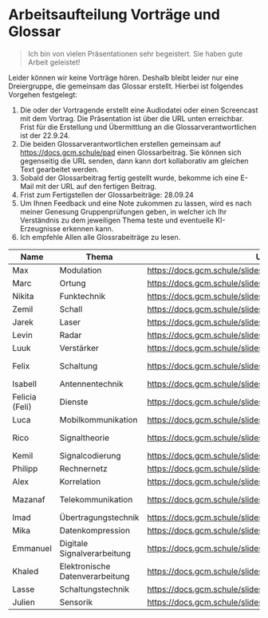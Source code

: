 Arbeitsaufteilung Vorträge und Glossar
========================================

> Ich bin von vielen Präsentationen sehr begeistert. Sie haben gute Arbeit geleistet!

Leider können wir keine Vorträge hören. Deshalb bleibt leider nur eine Dreiergruppe, die gemeinsam das Glossar erstellt. Hierbei ist folgendes Vorgehen festgelegt:

1. Die oder der Vortragende erstellt eine Audiodatei oder einen Screencast mit dem Vortrag. Die Präsentation ist über die URL unten erreichbar. Frist für die Erstellung und Übermittlung an die Glossarverantwortlichen ist der 22.9.24.
2. Die beiden Glossarverantwortlichen erstellen gemeinsam auf https://docs.gcm.schule/pad einen Glossarbeitrag. Sie können sich gegenseitig die URL senden, dann kann dort kollaborativ am gleichen Text gearbeitet werden.
3. Sobald der Glossarbeitrag fertig gestellt wurde, bekomme ich eine E-Mail mit der URL auf den fertigen Beitrag.
4. Frist zum Fertigstellen der Glossarbeiträge: 28.09.24
5. Um Ihnen Feedback und eine Note zukommen zu lassen, wird es nach meiner Genesung Gruppenprüfungen geben, in welcher ich Ihr Verständnis zu dem jeweiligen Thema teste und eventuelle KI-Erzeugnisse erkennen kann.
6. Ich empfehle Allen alle Glossrabeiträge zu lesen.


| Name           | Thema                           | URL                                                   | Glossar 1                       | Glossar 2                       |
|----------------|---------------------------------|-------------------------------------------------------|---------------------------------|---------------------------------|
| Max            | Modulation                      | https://docs.gcm.schule/slides/#/vUTBpe_NdOsh8f1KBuV/ | Schall                          | Mobilkommunikation              |
| Marc           | Ortung                          | https://docs.gcm.schule/slides/#/N9WZwO_PP2U2Oy1HhdO/ | Ortung                          | Laser                           |
| Nikita         | Funktechnik                     | https://docs.gcm.schule/slides/#/r-r-lB_d-qEZ8LudPbV/ | Modulation                      | Schaltung                       |
| Zemil          | Schall                          | https://docs.gcm.schule/slides/#/AGd8EL_IlZhgdjqoYP6/ | Verstärker                      | Antennentechnik                 |
| Jarek          | Laser                           | https://docs.gcm.schule/slides/#/h6T-DP_88o6hfiUn1TI/ | Funktechnik                     | Signaltheorie                   |
| Levin          | Radar                           | https://docs.gcm.schule/slides/#/fB2OPW_mqXH30FUrOkJ/ | Dienste                         | Telekommunikation               |
| Luuk           | Verstärker                      | https://docs.gcm.schule/slides/#/Rt00kP_mN9oVipxZkbF/ | Signalcodierung                 | Rechnernetz                     |
| Felix          | Schaltung                       | https://docs.gcm.schule/slides/#/k5sF3l_mUV5nOnZV-4t/ | Signaltheorie                   | Elektronische Datenverarbeitung |
| Isabell        | Antennentechnik                 | https://docs.gcm.schule/slides/#/8Gqxig_Y7wI4gMdSwfu/ | Korrelation                     | Schall                          |
| Felicia (Feli) | Dienste                         | https://docs.gcm.schule/slides/#/uNfiJu_iYpd7go2h2IK/ | Rechnernetz                     | Digitale Signalverarbeitung     |
| Luca           | Mobilkommunikation              | https://docs.gcm.schule/slides/#/9ccSEs_le8crbIlp0RM/ | Datenkompression                | Verstärker                      |
| Rico           | Signaltheorie                   | https://docs.gcm.schule/slides/#/OzQmFU_QEp8Pu0JqECF/ | Digitale Signalverarbeitung     | Ortung                          |
| Kemil          | Signalcodierung                 | https://docs.gcm.schule/slides/#/RwQFXb_Mig-qU3aU3WU/ | Sensorik                        | Radar                           |
| Philipp        | Rechnernetz                     | https://docs.gcm.schule/slides/#/9Xu9lt_PU-PRJr3yWfM/ | Übertragungstechnik             | Sensorik                        |
| Alex           | Korrelation                     | https://docs.gcm.schule/slides/#/9XK1Tf_dm1X0ZJGK0mC/ | Laser                           | Datenkompression                |
| Mazanaf        | Telekommunikation               | https://docs.gcm.schule/slides/#/NgjEbR_Oo7FFkrJSpSS/ | Elektronische Datenverarbeitung | Schaltungstechnik               |
| Imad           | Übertragungstechnik             | https://docs.gcm.schule/slides/#/4IKOYW_Yk20V4Vxp9ke/ | Schaltung                       | Korrelation                     |
| Mika           | Datenkompression                | https://docs.gcm.schule/slides/#/a634jA_azPfF6vxaz09/ | Mobilkommunikation              | Dienste                         |
| Emmanuel       | Digitale Signalverarbeitung     | https://docs.gcm.schule/slides/#/uw7DSw_5ZrpRqvziQF0/ | Telekommunikation               | Übertragungstechnik             |
| Khaled         | Elektronische Datenverarbeitung | https://docs.gcm.schule/slides/#/byTBJP_8CAg-p5H-7rs/ | Schaltungstechnik               | Modulation                      |
| Lasse          | Schaltungstechnik               | https://docs.gcm.schule/slides/#/Gmxg-b_4LuWLWK1drGI/ | Antennentechnik                 | Funktechnik                     |
| Julien         | Sensorik                        | https://docs.gcm.schule/slides/#/BN3INO_QrnuF-igBpAw/ | Radar                           | Signalcodierung                 |
